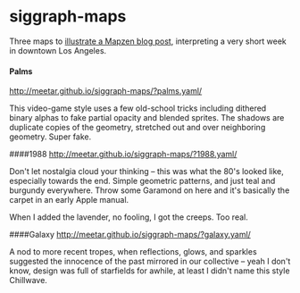 # siggraph-maps

Three maps to [illustrate a Mapzen blog post](https://mapzen.com/blog/scenes-from-a-siggraph), interpreting a very short week in downtown Los Angeles.

#### Palms
http://meetar.github.io/siggraph-maps/?palms.yaml/

This video-game style uses a few old-school tricks including dithered binary alphas to fake partial opacity and blended sprites. The shadows are duplicate copies of the geometry, stretched out and over neighboring geometry. Super fake.

####1988
http://meetar.github.io/siggraph-maps/?1988.yaml/

Don't let nostalgia cloud your thinking – this was what the 80's looked like, especially towards the end. Simple geometric patterns, and just teal and burgundy everywhere. Throw some Garamond on here and it's basically the carpet in an early Apple manual.

When I added the lavender, no fooling, I got the creeps. Too real.

####Galaxy
http://meetar.github.io/siggraph-maps/?galaxy.yaml/

A nod to more recent tropes, when reflections, glows, and sparkles suggested the innocence of the past mirrored in our collective – yeah I don't know, design was full of starfields for awhile, at least I didn't name this style Chillwave.
